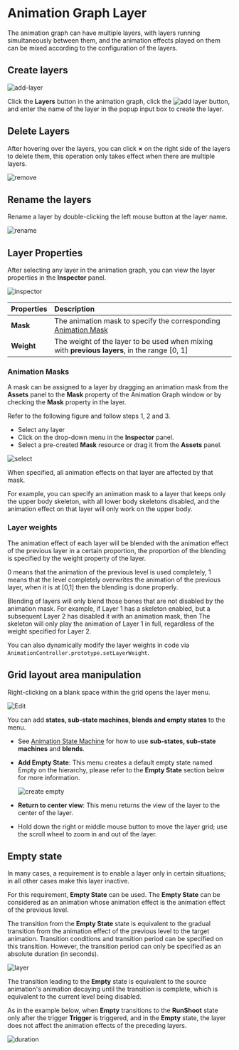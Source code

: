 # Animation Graph Layer

The animation graph can have multiple layers, with layers running simultaneously between them, and the animation effects played on them can be mixed according to the configuration of the layers.

## Create layers

![add-layer](animation-graph-panel/add-layer.png)

Click the **Layers** button in the animation graph, click the ![add layer](animation-graph-panel/btn-add-layer.png) button, and enter the name of the layer in the popup input box to create the layer.

## Delete Layers

After hovering over the layers, you can click **×** on the right side of the layers to delete them, this operation only takes effect when there are multiple layers.

![remove](animation-graph-panel/remove-layer.png)

## Rename the layers

Rename a layer by double-clicking the left mouse button at the layer name.

![rename](animation-graph-panel/rename-layer.png)

## Layer Properties

After selecting any layer in the animation graph, you can view the layer properties in the **Inspector** panel.

![inspector](animation-graph-panel/layer-inspector.png)

| Properties | Description |
| :-- | :-- |
| **Mask** | The animation mask to specify the corresponding [Animation Mask](animation-mask.md) |
| **Weight** | The weight of the layer to be used when mixing with **previous layers**, in the range [0, 1] |

### Animation Masks

A mask can be assigned to a layer by dragging an animation mask from the **Assets** panel to the **Mask** property of the Animation Graph window or by checking the **Mask** property in the layer.

Refer to the following figure and follow steps 1, 2 and 3.

- Select any layer
- Click on the drop-down menu in the **Inspector** panel.
- Select a pre-created **Mask** resource or drag it from the **Assets** panel.

![select](animation-mask/select.png)

When specified, all animation effects on that layer are affected by that mask.

For example, you can specify an animation mask to a layer that keeps only the upper body skeleton, with all lower body skeletons disabled, and the animation effect on that layer will only work on the upper body.

### Layer weights

The animation effect of each layer will be blended with the animation effect of the previous layer in a certain proportion, the proportion of the blending is specified by the weight property of the layer.

0 means that the animation of the previous level is used completely, 1 means that the level completely overwrites the animation of the previous layer, when it is at [0,1] then the blending is done properly.

Blending of layers will only blend those bones that are not disabled by the animation mask. For example, if Layer 1 has a skeleton enabled, but a subsequent Layer 2 has disabled it with an animation mask, then
The skeleton will only play the animation of Layer 1 in full, regardless of the weight specified for Layer 2.

You can also dynamically modify the layer weights in code via `AnimationController.prototype.setLayerWeight`.

## Grid layout area manipulation

Right-clicking on a blank space within the grid opens the layer menu.

![Edit](animation-graph-panel/edit.png)

You can add **states, sub-state machines, blends and empty states** to the menu.

- See [Animation State Machine](animation-graph-basics.md) for how to use **sub-states, sub-state machines** and **blends**.

- **Add Empty State**: This menu creates a default empty state named Empty on the hierarchy, please refer to the **Empty State** section below for more information.

  ![create empty](animation-layer/create-empty.png)

- **Return to center view**: This menu returns the view of the layer to the center of the layer.

- Hold down the right or middle mouse button to move the layer grid; use the scroll wheel to zoom in and out of the layer.

## Empty state

In many cases, a requirement is to enable a layer only in certain situations; in all other cases make this layer inactive.

For this requirement, **Empty State** can be used. The **Empty State** can be considered as an animation whose animation effect is the animation effect of the previous level.

The transition from the **Empty State** state is equivalent to the gradual transition from the animation effect of the previous level to the target animation. Transition conditions and transition period can be specified on this transition. However, the transition period can only be specified as an absolute duration (in seconds).

![layer](animation-layer/empty-state.png)

The transition leading to the **Empty** state is equivalent to the source animation's animation decaying until the transition is complete, which is equivalent to the current level being disabled.

As in the example below, when **Empty** transitions to the **RunShoot** state only after the trigger **Trigger** is triggered, and in the **Empty** state, the layer does not affect the animation effects of the preceding layers.

![duration](animation-layer/transit-empty-state.png)

